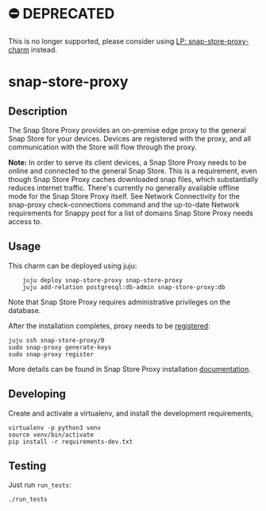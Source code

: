 # ⛔️ DEPRECATED
This is no longer supported, please consider using [LP: snap-store-proxy-charm](https://code.launchpad.net/snap-store-proxy-charm) instead.

# snap-store-proxy

## Description

The Snap Store Proxy provides an on-premise edge proxy to the general Snap Store for your devices. Devices are registered with the proxy, and all communication with the Store will flow through the proxy.

**Note:** In order to serve its client devices, a Snap Store Proxy needs to be online and connected to the general Snap Store. This is a requirement, even though Snap Store Proxy caches downloaded snap files, which substantially reduces internet traffic. There's currently no generally available offline mode for the Snap Store Proxy itself. See Network Connectivity for the snap-proxy check-connections command and the up-to-date Network requirements for Snappy post for a list of domains Snap Store Proxy needs access to.

## Usage

This charm can be deployed using juju:
```
    juju deploy snap-store-proxy snap-store-proxy
    juju add-relation postgresql:db-admin snap-store-proxy:db
```
Note that Snap Store Proxy requires administrative privileges on the database. 

After the installation completes, proxy needs to be [registered](https://docs.ubuntu.com/snap-store-proxy/en/register):
```
juju ssh snap-store-proxy/0
sudo snap-proxy generate-keys
sudo snap-proxy register
```

More details can be found in Snap Store Proxy installation [documentation](https://docs.ubuntu.com/snap-store-proxy/en/install).

## Developing

Create and activate a virtualenv,
and install the development requirements,

    virtualenv -p python3 venv
    source venv/bin/activate
    pip install -r requirements-dev.txt

## Testing

Just run `run_tests`:

    ./run_tests
